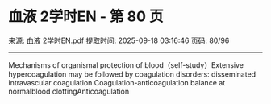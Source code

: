 # 血液 2学时EN - 第 80 页

来源: 血液 2学时EN.pdf
提取时间: 2025-09-18 03:16:46
页码: 80/96

---

Mechanisms of organismal protection of blood（self-study）Extensive hypercoagulation may be followed by coagulation disorders: disseminated intravascular coagulation
Coagulation-anticoagulation balance at normalblood clottingAnticoagulation